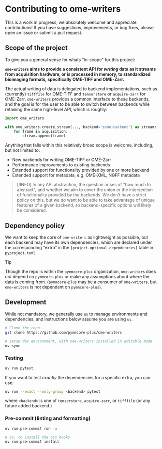 # Contributing to ome-writers

This is a work in progress; we absolutely welcome and appreciate contributions!
If you have suggestions, improvements, or bug fixes, please open an issue or
submit a pull request.

## Scope of the project

To give you a general sense for whats "in-scope" for this project:

**`ome-writers` aims to provide a consistent API for *writing* data as it streams
from acquisition hardware, or is processed in memory, to standardized bioimaging
formats, specifically OME-TIFF and OME-Zarr.**

The actual writing of data is delegated to backend implementations, such as
(currently) `tifffile` for OME-TIFF and `tensorstore` or `acquire-zarr` for
OME-Zarr. `ome-writers` provides a common interface to these backends, and the
goal is for the user to be able to switch between backends while retaining the
same high-level API, which is roughly:

```python
import ome_writers

with ome_writers.create_stream(..., backend='some-backend') as stream:
    for frame in acquisition:
        stream.append(frame)
```

Anything that falls within this relatively broad scope is welcome, including,
but not limited to:

- New backends for writing OME-TIFF or OME-Zarr
- Performance improvements to existing backends
- Extended support for functionality provided by one or more backend
- Extended support for metadata, e.g. OME-XML, NGFF metadata

> [!INFO]
> In any API abstraction, the question arises of "how much to abstract",
> and whether we aim to cover the union or the intersection of functionality
> provided by the backends.  We don't have a strict policy on this, but we *do*
> want to be able to take advantage of unique features of a given backend, so
> backend-specific options will likely be considered.

## Dependency policy

We want to keep the core of `ome-writers` as lightweight as possible, but each
backend may have its own dependencies, which are declared under the
corresponding "extra" in the `[project.optional-dependencies]` table in
`pyproject.toml`.

> [!TIP]
> Though the repo is within the `pymmcore-plus` organization, `ome-writers` does
> *not* depend on `pymmcore-plus` or make any assumptions about where the data
> is coming from.  (`pymmcore-plus` may be a consumer of `ome-writers`, but
> `ome-writers` is not dependent on `pymmcore-plus`).

## Development

While not mandatory, we generally use [`uv`](https://docs.astral.sh/uv/) to
manage environments and dependencies, and instructions below assume you are
using `uv`.

```bash
# Clone the repo
git clone https://github.com/pymmcore-plus/ome-writers

# setup dev environment, with ome-writers installed in editable mode
uv sync
```

### Testing

```sh
uv run pytest
```

If you want to test *exactly* the dependencies for a specific extra, you can
use:

```sh
uv run --exact --only-group <backend> pytest
```

where `<backend>` is one of `tensorstore`, `acquire-zarr`, or `tifffile` (or any
future added backend.)

### Pre-commit (linting and formatting)

```sh
uv run pre-commit run -a

# or, to install the git hooks
uv run pre-commit install
```
